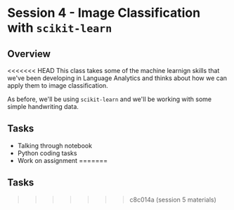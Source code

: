 # Session 4 - Image Classification with ```scikit-learn```

## Overview

<<<<<<< HEAD
This class takes some of the machine learnign skills that we've been developing in Language Analytics and thinks about how we can apply them to image classification.

As before, we'll be using ```scikit-learn``` and we'll be working with some simple handwriting data.

## Tasks
- Talking through notebook
- Python coding tasks
- Work on assignment
=======
## Tasks
>>>>>>> c8c014a (session 5 materials)
